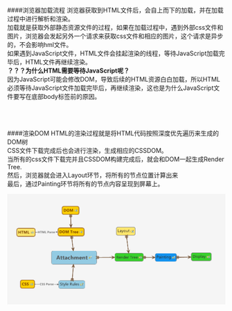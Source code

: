 ####浏览器加载流程
浏览器获取到HTML文件后，会自上而下的加载，并在加载过程中进行解析和渲染。<br/>
加载就是获取外部静态资源文件的过程，如果在加载过程中，遇到外部css文件和图片，浏览器会发起另外一个请求来获取css文件和相应的图片，这个请求是异步的，不会影响hml文件。<br/>
如果遇到JavaScript文件，HTML文件会挂起渲染的线程，等待JavaScript加载完毕后，HTML文件再继续渲染。<br/>
**？？？为什么HTML需要等待JavaScript呢？**<br/>
因为JavaScript可能会修改DOM，导致后续的HTML资源白白加载，所以HTML必须等待JavaScript文件加载完毕后，再继续渲染，这也是为什么JavaScript文件要写在底部body标签前的原因。

<br/><br/><br/>
####渲染DOM
HTML的渲染过程就是将HTML代码按照深度优先遍历来生成的DOM树<br/>
CSS文件下载完成后也会进行渲染，生成相应的CSSDOM。<br/>
当所有的css文件下载完并且CSSDOM构建完成后，就会和DOM一起生成Render Tree.<br/>
然后，浏览器就会进入Layout环节，将所有的节点位置计算出来<br/>
最后，通过Painting环节将所有的节点内容呈现到屏幕上。



![流程图](https://github.com/qimeijun/HTML/blob/master/05172922-1f151090d01a48dc8d047ecad750e75e.png)
